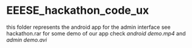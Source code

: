 # EEESE_hackathon_code_ux
this folder represents the android app 
for the admin interface see hackathon.rar
for some demo of our app check *android demo.mp4* and *admin demo.avi*
